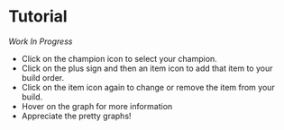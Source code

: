 # Tutorial
*Work In Progress*

- Click on the champion icon to select your champion.
- Click on the plus sign and then an item icon to add that item to your build
  order.
- Click on the item icon again to change or remove the item from your build.
- Hover on the graph for more information
- Appreciate the pretty graphs!
